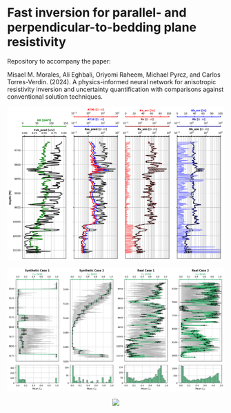 # Fast inversion for parallel- and perpendicular-to-bedding plane resistivity

Repository to accompany the paper:

Misael M. Morales, Ali Eghbali, Oriyomi Raheem, Michael Pyrcz, and Carlos Torres-Verdin. (2024). A physics-informed neural network for anisotropic resistivity inversion and uncertainty quantification with comparisons against conventional solution techniques.

<p align="center">
  <img src="https://github.com/misaelmmorales/Anisotropic-Resistivity-Inversion/blob/main/figures/real1-pinn.png" width=850>
</p> 

<p align="center">
  <img src="https://github.com/misaelmmorales/Anisotropic-Resistivity-Inversion/blob/main/figures/uqcsh-all.png" width=850>
</p> 

<p align="center">
  <img src="https://github.com/misaelmmorales/Anisotropic-Resistivity-Inversion/blob/main/figures/loss_landscape.gif" width=500>
</p> 
